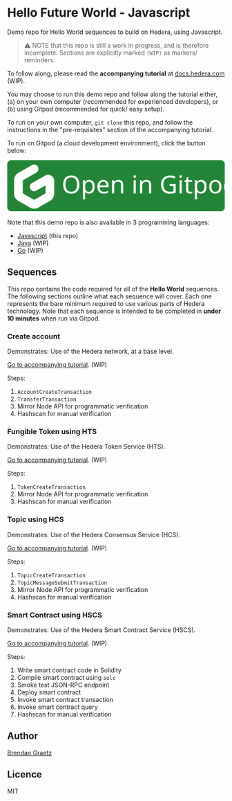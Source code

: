 # Hello Future World - Javascript

Demo repo for Hello World sequences to build on Hedera, using Javascript.

> ⚠️ NOTE that this repo is still a work in progress,
> and is therefore incomplete.
> Sections are explicitly marked `(WIP)` as markers/ reminders.

To follow along, please read the **accompanying tutorial** at [docs.hedera.com](#TODO_LINK) (WIP).

You may choose to run this demo repo and follow along the tutorial either,
(a) on your own computer (recommended for experienced developers), or
(b) using Gitpod (recommended for quick/ easy setup).

To run on your own computer, `git clone` this repo,
and follow the instructions in the "pre-requisites" section of the accompanying tutorial.

To run on Gitpod (a cloud development environment), click the button below:

<a href="https://gitpod.io/?autostart=true#https://github.com/hedera-dev/hello-future-world-js" target="_blank" rel="noreferrer">
  <img src="./img/gitpod-open-button.svg" />
</a>

Note that this demo repo is also available in 3 programming languages:

- [Javascript](https://github.com/hedera-dev/hello-future-world-js "Hello Future World - Javascript") (this repo)
- [Java](https://github.com/hedera-dev/hello-future-world-java "Hello Future World - Java") (WIP)
- [Go](https://github.com/hedera-dev/hello-future-world-go "Hello Future World - Go") (WIP)

## Sequences

This repo contains the code required for all of the **Hello World** sequences.
The following sections outline what each sequence will cover.
Each one represents the bare minimum required to use various parts of Hedera technology.
Note that each sequence is intended to be completed in **under 10 minutes** when run via Gitpod.

### Create account

Demonstrates: Use of the Hedera network, at a base level.

[Go to accompanying tutorial](#TODO_LINK). (WIP)

Steps:

1. `AccountCreateTransaction`
1. `TransferTransaction`
1. Mirror Node API for programmatic verification
1. Hashscan for manual verification

### Fungible Token using HTS

Demonstrates: Use of the Hedera Token Service (HTS).

[Go to accompanying tutorial](#TODO_LINK). (WIP)

Steps:

1. `TokenCreateTransaction`
1. Mirror Node API for programmatic verification
1. Hashscan for manual verification

### Topic using HCS

Demonstrates: Use of the Hedera Consensus Service (HCS).

[Go to accompanying tutorial](#TODO_LINK). (WIP)

Steps:

1. `TopicCreateTransaction`
1. `TopicMessageSubmitTransaction`
1. Mirror Node API for programmatic verification
1. Hashscan for manual verification

### Smart Contract using HSCS

Demonstrates: Use of the Hedera Smart Contract Service (HSCS).

[Go to accompanying tutorial](#TODO_LINK). (WIP)

Steps:

1. Write smart contract code in Solidity
1. Compile smart contract using `solc`
1. Smoke test JSON-RPC endpoint
1. Deploy smart contract
1. Invoke smart contract transaction
1. Invoke smart contract query
1. Hashscan for manual verification

## Author

[Brendan Graetz](https://blog.bguiz.com/)

## Licence

MIT
